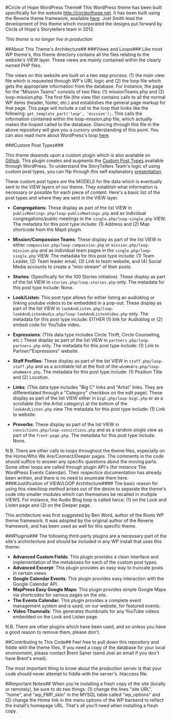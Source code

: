 

#Circle of Hope WordPress Theme#
This WordPress theme has been built specifically for the website http://circleofhope.net. It has been built using the Reverie theme framework, available [here](http://themefortress.com/reverie/ "Reverie"). Joel Smith lead the development of this theme which incorporated the designs put forward by Circle of Hope's Storytellers team in 2012.

*This theme is no longer live in production*

##About This Theme's Architecture##
###Views and Loops###
Like most WP theme's, this theme directory contains all the files relating to the website's VIEW layer. These views are mainly contained within the clearly named PHP files.

The views on this website are built on a two step process: (1) the main view file which is requested through WP's URL logic and (2) the loop file which gets the appropriate information from the database. For instance, the page for the "Mission Teams" consists of two files: (1) missionTeams.php and (2) loop-mission.php. The first file (the view file) contains calls to all the normal WP items (header, footer, etc.) and establishes the general page markup for that page. This page will include a call to the loop that looks like the following: `get_template_part('loop', 'mission');`. This calls the information contained within the loop-mission.php file, which actually makes the looped called to the database. Glancing through this file in the above repository will give you a cursory understanding of this point. You can also read more about WordPress's loop [here](http://codex.wordpress.org/The_Loop).

###Custom Post Types###

This theme depends upon a custom plugin which is also available on [Github](https://github.com/jsumnersmith/coh-plugins). This plugin creates and augments the [Custom Post Types](http://codex.wordpress.org/Post_Types) available through WordPress. To understand the StoryTellers Team's logic of using custom post types, you can flip through this self explanatory [presentation](https://docs.google.com/presentation/d/1J1VvJ3GwIA7sZ6S9EFaWxqFF0IKBc7ozbLGI6i1KHLA/pub?start=false&loop=false&delayms=3000).

These custom post types are the MODELS for the data which is eventually sent to the VIEW layers of our theme. They establish what information is necessary or possible for each piece of content. Here's a basic list of the post types and where they are sent in the VIEW layer.

- **Congregations**: These display as part of the list VIEW in `publicMeetings.php/loop-publicMeetings.php` and as individual congregations/public meetings in the `single.php/loop-single.php` VIEW. The metadata for this post type include: (1) Address and (2) Map shortcode from the Mapit plugin.

- **Mission/Compassion Teams**: These display as part of the list VIEW in either `compassion.php/loop-compassion.php` or `mission.php/loop-mission.php` and as individual team pages in the `single.php/loop-single.php` VIEW. The metadata for this post type include: (1) Team Leader, (2) Team leader email, (3) Link to team website, and (4) Social Media accounts to create a "mini-stream" of their posts.

- **Stories**: (Specifically for the 100 Stories initiative). These display as part of the list VIEW in `stories.php/loop-stories.php` only. The metadata for this post type include: None.

- **Look/Listen**: This post type allows for either listing an audioblog or linking youtube videos to be embedded in a pop-out. These display as part of the list VIEW in `lookAndListen.php/loop-lookAndListenAudio.php/loop-lookAndListenVideo.php` only. The metadata for this post type include: EITHER (1) link for Audioblog or (2) embed code for YouTube video.

- **Expressions**:  (This data type includes Circle Thrift, Circle Counseling, etc.) These display as part of the list VIEW in `partners.php/loop-partners.php` only. The metadata for this post type include: (1) Link to Partner/"Expressions" website.

- **Staff Profiles**: These display as part of the list VIEW in `staff.php/loop-staff.php` and as a scrollable list at the foot of the `whoWeAre.php/loop-whoWeAre.php`. The metadata for this post type include: (1) Position Title and (2) Location.

- **Links**: (This data type includes "Big C" links and "Artist" links. They are differentiated through a "Category" checkbox on the edit page). These display as part of the list VIEW either in `bigC.php/loop-bigC.php` or as a scrollable (for the Artist category) at the bottom of the `lookAndListen.php` view  The metadata for this post type include: (1) Link to website.

- **Proverbs**: These display as part of the list VIEW in `convictions.php/loop-convictions.php` and as a random single view as part of the `front-page.php`. The metadata for this post type include: None.

N.B. There are other calls to loops throughout the theme files, especially on the Home/Who We Are/Connect/Deeper pages. The comments in the code should suffice to answer any specific questions about the moving parts. Some other loops are called through plugin API's (for instance The WordPress Events Calendar). Their respectice documentation has already been written, and there is no need to enumrate them here.
####Justification of VIEW/LOOP Architecture####
The basic reason for using this view/loop method arises out of the desire to separate the theme's code into smaller modules which can themselves be recalled in multiple VIEWS. For instance, the Audio Blog loop is called twice: (1) on the Look and Listen page and (2) on the Deeper page.

This architecture was first suggested by Ben Word, author of the Roots WP theme framework. It was adopted by the original author of the Reverie framework, and has been used as well for this specific theme.

###Plugins###
The following third-party plugins are a necessary part of the site's archictecture and should be included in any WP install that uses this theme:

- **Advanced Custom Fields**: This plugin provides a clean interface and implementation of the metaboxes for each of the custom post types.
- **Advanced Excerpt**: This plugin provides an easy way to truncate posts in certain views.
- **Google Calendar Events**: This plugin provides easy interaction with the Google Calendar API.
- **MapPress Easy Google Maps**: This plugin provides simple Google Maps via shortcodes for various pages on the site.
- **The Events Calendar**: This plugin provides a complete event management system and is used, on our website, for featured events.
- **Video Thumnails**: This generates thumbnails for any YouTube videos embedded on the Look and Listen page.

N.B. There are other plugins which have been used, and so unless you have a good reason to remove them, please don't.

##Contributing to This Code##
Feel free to pull down this repository and fiddle with the theme files. If you need a copy of the database for your local environment, please contact Brent Saner (send Joel an email if you don't have Brent's email).

The most important thing to know about the production server is that your code should never attempt to fiddle with the server's .htaccess file.

##Important Notes##
When you're installing a fresh copy of the site (locally or remotely), be sure to do two things: (1) change the lines "site URL", "home", and "wp_FMP_skin" in the MYSQL table called "wp_options" and (2) change the Home link in the menu options of the WP backend to reflect the install's homepage URL. That's all you'll need when installing a fresh copy.
